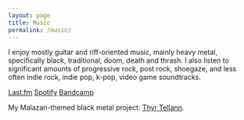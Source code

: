 ```yaml
---
layout: page
title: Music
permalink: /music/
---
```


I enjoy mostly guitar and riff-oriented music, mainly heavy metal, specifically black, traditional, doom, death and thrash. I also listen to significant amounts of progressive rock, post rock, shoegaze, and less often indie rock, indie pop, k-pop, video game soundtracks. 

[Last.fm](https://www.last.fm/user/Hermes_Thoth)
[Spotify](https://open.spotify.com/user/hermes_thoth)
[Bandcamp](https://bandcamp.com/hermes_thoth)

My Malazan-themed black metal project: [Thyr Tellann](https://thyrtellann.bandcamp.com/). 

